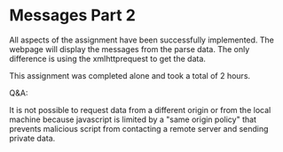 # Messages Part 2

All aspects of the assignment have been successfully implemented. The webpage will display the messages from the parse data. The only difference is using the xmlhttprequest to get the data.

This assignment was completed alone and took a total of 2 hours.


Q&A:

It is not possible to request data from a different origin or from the local machine because javascript is limited by a "same origin policy" that prevents malicious script from contacting a remote server and sending private data. 